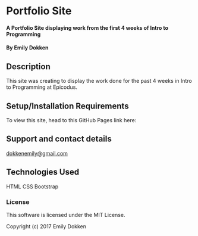 # Portfolio Site

#### A Portfolio Site displaying work from the first 4 weeks of Intro to Programming

#### By Emily Dokken

## Description

This site was creating to display the work done for the past 4 weeks in Intro to Programming at Epicodus.

## Setup/Installation Requirements

To view this site, head to this GitHub Pages link here:

## Support and contact details

dokkenemily@gmail.com

## Technologies Used

HTML
CSS
Bootstrap

### License

This software is licensed under the MIT License.

Copyright (c) 2017 Emily Dokken
